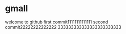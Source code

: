 # gmall
welcome to github
first commit11111111111111
second commit22222222222222
333333333333333333333333
